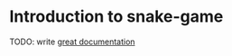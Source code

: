 # Introduction to snake-game

TODO: write [great documentation](http://jacobian.org/writing/what-to-write/)

